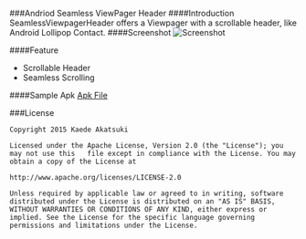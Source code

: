 ###Andriod Seamless ViewPager Header 
####Introduction
SeamlessViewpagerHeader offers a Viewpager with a scrollable header, like Android Lollipop Contact.
####Screenshot
![Screenshot](https://lh3.googleusercontent.com/-fR2qKrjezAk/VUCi1tOcl-I/AAAAAAAAA7U/4PUqnYj0t48/s0/00.gif "Screenshot")

####Feature

 - Scrollable Header
 - Seamless Scrolling

####Sample Apk
[Apk File](/extras/app-debug.apk)


###License

    Copyright 2015 Kaede Akatsuki

	Licensed under the Apache License, Version 2.0 (the "License"); you may not use this   file except in compliance with the License. You may obtain a copy of the License at

    http://www.apache.org/licenses/LICENSE-2.0
    
	Unless required by applicable law or agreed to in writing, software distributed under the License is distributed on an "AS IS" BASIS, WITHOUT WARRANTIES OR CONDITIONS OF ANY KIND, either express or implied. See the License for the specific language governing permissions and limitations under the License.
